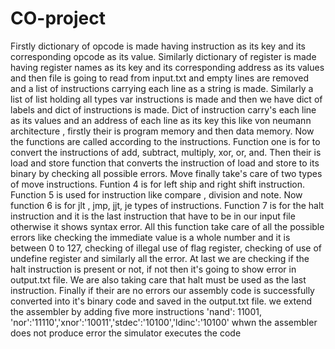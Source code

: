 # CO-project
Firstly dictionary of opcode is made having instruction as its key and its corresponding opcode as its value. Similarly dictionary of register is made having register names as its key and its corresponding address as its values and then file is going to read from input.txt and empty lines are removed and a list of instructions carrying each line as a string is made.
Similarly a list of list holding all types var instructions is made and then we have dict of labels and dict of instructions is made.
Dict of instruction carry's each line as its values and an address of each line as its key this like von neumann architecture , firstly their is program memory and then data memory.
Now the functions are called according to the instructions.
Function one is for to convert the instructions of add, subtract, multiply, xor, or, and.
Then their is load and store function that converts the instruction of load and store to its binary by checking all possible errors.
Move finally take's care of two types of move instructions.
Funtion 4 is for left ship and right shift instruction.
Function 5 is used for instruction like compare , division and note.
Now function 6 is for jlt , jmp, jjt, je types of instructions.
Function 7 is for the halt instruction and it is the last instruction that have to be in our input file otherwise it shows syntax error.
All this function take care of all the possible errors like checking the immediate value is a whole number and it is between 0 to 127, checking of illegal use of flag register, checking of use of undefine register and similarly all the error.
At last we are checking if the halt instruction is present or not, if not then it's going to show error in output.txt file.
We are also taking care that halt must be used as the last instruction.
Finally if their are no errors our assembly code is successfully converted into it's binary code and saved in the output.txt file.
we extend the assembler by adding five more instructions 'nand': 11001, 'nor':'11110','xnor':'10011','stdec':'10100','ldinc':'10100' 
whwn the assembler does not produce error the simulator executes the code 
